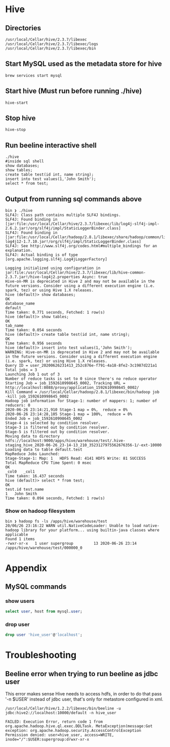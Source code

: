 # Hive

## Directories

```console
/usr/local/Cellar/hive/2.3.7/libexec
/usr/local/Cellar/hive/2.3.7/libexec/logs
/usr/local/Cellar/hive/2.3.7/libexec/bin
```

## Start MySQL used as the metadata store for hive

```console
brew services start mysql
```

## Start hive (Must run before running ./hive)

```console
hive-start
```

## Stop hive

```console
hive-stop
```

## Run beeline interactive shell

```console
./hive
#inside sql shell
show databases;
show tables;
create table test(id int, name string);
insert into test values(1,'John Smith');
select * from test;
```

## Output from running sql commands above

```console
bin ❯ ./hive
SLF4J: Class path contains multiple SLF4J bindings.
SLF4J: Found binding in [jar:file:/usr/local/Cellar/hive/2.3.7/libexec/lib/log4j-slf4j-impl-2.6.2.jar!/org/slf4j/impl/StaticLoggerBinder.class]
SLF4J: Found binding in [jar:file:/usr/local/Cellar/hadoop/2.8.1/libexec/share/hadoop/common/lib/slf4j-log4j12-1.7.10.jar!/org/slf4j/impl/StaticLoggerBinder.class]
SLF4J: See http://www.slf4j.org/codes.html#multiple_bindings for an explanation.
SLF4J: Actual binding is of type [org.apache.logging.slf4j.Log4jLoggerFactory]

Logging initialized using configuration in jar:file:/usr/local/Cellar/hive/2.3.7/libexec/lib/hive-common-2.3.7.jar!/hive-log4j2.properties Async: true
Hive-on-MR is deprecated in Hive 2 and may not be available in the future versions. Consider using a different execution engine (i.e. spark, tez) or using Hive 1.X releases.
hive (default)> show databases;
OK
database_name
default
Time taken: 0.771 seconds, Fetched: 1 row(s)
hive (default)> show tables;
OK
tab_name
Time taken: 0.054 seconds
hive (default)> create table test(id int, name string);
OK
Time taken: 0.956 seconds
hive (default)> insert into test values(1,'John Smith');
WARNING: Hive-on-MR is deprecated in Hive 2 and may not be available in the future versions. Consider using a different execution engine (i.e. spark, tez) or using Hive 1.X releases.
Query ID = user_20200626231413_252c876e-f791-4a18-8fe2-3c1987d221a1
Total jobs = 3
Launching Job 1 out of 3
Number of reduce tasks is set to 0 since there's no reduce operator
Starting Job = job_1592610998645_0002, Tracking URL = http://localhost:8088/proxy/application_1592610998645_0002/
Kill Command = /usr/local/Cellar/hadoop/2.8.1/libexec/bin/hadoop job  -kill job_1592610998645_0002
Hadoop job information for Stage-1: number of mappers: 1; number of reducers: 0
2020-06-26 23:14:21,910 Stage-1 map = 0%,  reduce = 0%
2020-06-26 23:14:28,105 Stage-1 map = 100%,  reduce = 0%
Ended Job = job_1592610998645_0002
Stage-4 is selected by condition resolver.
Stage-3 is filtered out by condition resolver.
Stage-5 is filtered out by condition resolver.
Moving data to directory hdfs://localhost:9000/apps/hive/warehouse/test/.hive-staging_hive_2020-06-26_23-14-13_210_3523127975562676356-1/-ext-10000
Loading data to table default.test
MapReduce Jobs Launched:
Stage-Stage-1: Map: 1   HDFS Read: 4141 HDFS Write: 81 SUCCESS
Total MapReduce CPU Time Spent: 0 msec
OK
_col0	_col1
Time taken: 16.437 seconds
hive (default)> select * from test;
OK
test.id	test.name
1	John Smith
Time taken: 0.094 seconds, Fetched: 1 row(s)
```

### Show on hadoop filesystem

```console
bin ❯ hadoop fs -ls /apps/hive/warehouse/test
20/06/26 23:16:22 WARN util.NativeCodeLoader: Unable to load native-hadoop library for your platform... using builtin-java classes where applicable
Found 1 items
-rwxr-xr-x   1 user supergroup         13 2020-06-26 23:14 /apps/hive/warehouse/test/000000_0
```

# Appendix

## MySQL commands

### show users

```sql
select user, host from mysql.user;
```

### drop user

```sql
drop user 'hive_user'@'localhost';

```

# Troubleshooting

## Beeline error when trying to run beeline as jdbc user

This error makes sense Hive needs to access hdfs, in order to do that pass '-n \$USER' instead of jdbc user, that's only for metastore configured in xml.

```console
/usr/local/Cellar/hive/1.2.2/libexec/bin/beeline -u jdbc:hive2://localhost:10000/default -n hive_user

FAILED: Execution Error, return code 1 from org.apache.hadoop.hive.ql.exec.DDLTask. MetaException(message:Got exception: org.apache.hadoop.security.AccessControlException Permission denied: user=hive_user, access=WRITE, inode="/":$USER:supergroup:drwxr-xr-x
```

